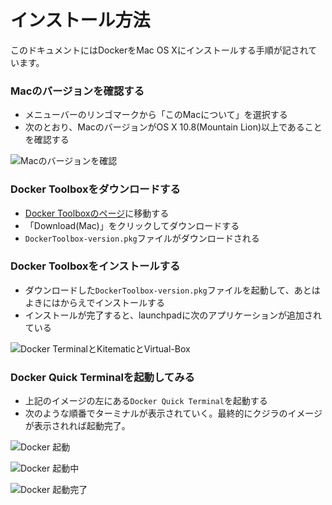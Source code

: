 インストール方法
===

このドキュメントにはDockerをMac OS Xにインストールする手順が記されています。

### Macのバージョンを確認する

* メニューバーのリンゴマークから「このMacについて」を選択する
* 次のとおり、MacのバージョンがOS X 10.8(Mountain Lion)以上であることを確認する

![Macのバージョンを確認](start-docker/blob/master/images/1-install/osx.png "Mac OS X 10.8以上であることを確認する")

### Docker Toolboxをダウンロードする

* [Docker Toolboxのページ](https://www.docker.com/toolbox)に移動する
* 「Download(Mac)」をクリックしてダウンロードする
* `DockerToolbox-version.pkg`ファイルがダウンロードされる

### Docker Toolboxをインストールする

* ダウンロードした`DockerToolbox-version.pkg`ファイルを起動して、あとはよきにはからえでインストールする
* インストールが完了すると、launchpadに次のアプリケーションが追加されている

![Docker TerminalとKitematicとVirtual-Box](start-docker/blob/master/images/1-install/apps.png "3つアプリが追加されている")

### Docker Quick Terminalを起動してみる

* 上記のイメージの左にある`Docker Quick Terminal`を起動する
* 次のような順番でターミナルが表示されていく。最終的にクジラのイメージが表示されれば起動完了。

![Docker 起動](start-docker/blob/master/images/1-install/launch1.png)

![Docker 起動中](start-docker/blob/master/images/1-install/launch2.png)

![Docker 起動完了](start-docker/blob/master/images/1-install/launch3.png)
